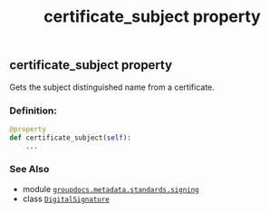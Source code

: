 ﻿---
title: certificate_subject property
second_title: GroupDocs.Metadata for Python via .NET API References
description: 
type: docs
url: /python-net/groupdocs.metadata.standards.signing/digitalsignature/certificate_subject/
is_root: false
weight: 110
---

## certificate_subject property


Gets the subject distinguished name from a certificate.
### Definition:
```python
@property
def certificate_subject(self):
    ...
```

### See Also
* module [`groupdocs.metadata.standards.signing`](../../)
* class [`DigitalSignature`](/metadata/python-net/groupdocs.metadata.standards.signing/digitalsignature)
